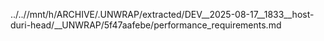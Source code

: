 ../..//mnt/h/ARCHIVE/.UNWRAP/extracted/DEV__2025-08-17__1833__host-duri-head/__UNWRAP/5f47aafebe/performance_requirements.md